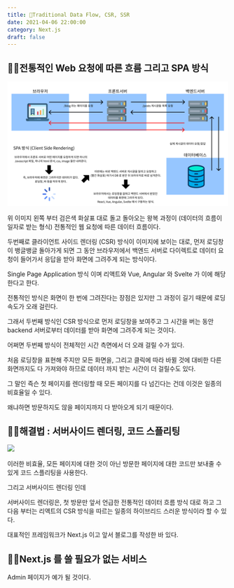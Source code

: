 ```yaml
---
title: 🐤Traditional Data Flow, CSR, SSR
date: 2021-04-06 22:00:00
category: Next.js
draft: false
---
```


## 🧚‍♀️전통적인 Web 요청에 따른 흐름 그리고 SPA 방식

![](./images/CSR.png)

위 이미지 왼쪽 부터 검은색 화살표 대로 돌고 돌아오는 왕복 과정이 (데이터의 흐름이 일자로 받는 형식) 전통적인 웹 요청에 따른 데이터 흐름이다.

두번째로 클라이언트 사이드 렌더링 (CSR) 방식이 이미지에 보이는 대로, 먼저 로딩창이 뱅글뱅글 돌아가게 되면 그 동안 브라우저에서 백엔드 서버로 다이렉트로 데이터 요청이 들어가서 응답을 받아 화면에 그려주게 되는 방식이다.

Single Page Application 방식 이며 리액트와 Vue, Angular 와 Svelte 가 이에 해당한다고 한다.

전통적인 방식은 화면이 한 번에 그려진다는 장점은 있지만 그 과정이 길기 때문에 로딩 속도가 오래 걸린다.

그래서 두번째 방식인 CSR 방식으로 먼저 로딩창을 보여주고 그 시간을 버는 동안 backend 서버로부터 데이터를 받아 화면에 그려주게 되는 것이다.

어쩌면 두번째 방식이 전체적인 시간 측면에서 더 오래 걸릴 수가 있다.

처음 로딩창을 표현해 주지만 모든 화면을, 그리고 클릭에 따라 바뀔 것에 대비한 다른 화면까지도 다 가져와야 하므로 데이터 까지 받는 시간이 더 걸릴수도 있다.

그 말인 즉슨 첫 페이지를 렌더링할 때 모든 페이지를 다 넘긴다는 건데 이것은 일종의 비효율일 수 있다.

왜냐하면 방문하지도 않을 페이지까지 다 받아오게 되기 때문이다.

## 🧚‍♀️해결법 : 서버사이드 렌더링, 코드 스플리팅

![](https://miro.medium.com/max/3690/0*XFWjCMxz7wLnDDMl.png)

이러한 비효율, 모든 페이지에 대한 것이 아닌 방문한 페이지에 대한 코드만 보내줄 수 있게 코드 스플리팅을 사용한다.

그리고 서버사이드 렌더링 인데

서버사이드 렌더링은, 첫 방문만 앞서 언급한 전통적인 데이터 흐름 방식 대로 하고 그 다음 부터는 리액트의 CSR 방식을 따르는 일종의 하이브리드 스러운 방식이라 할 수 있다.

대표적인 프레임워크가 Next.js 이고 앞서 블로그를 작성한 바 있다.

## 🧚‍♀️Next.js 를 쓸 필요가 없는 서비스

Admin 페이지가 예가 될 것이다.
